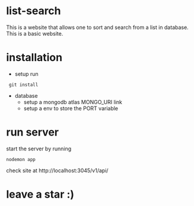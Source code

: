 # list-search
This is a website that allows one to sort and search from a list in database.
This is a basic website.
# installation
* setup
run  

<code> git install </code>

* database
  * setup a mongodb atlas MONGO_URI link
  * setup a env to store the PORT variable
# run server
start the server by running

<code>nodemon app</code>

check site at http://localhost:3045/v1/api/

# leave a star :)
